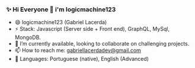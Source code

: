 ### ✨ Hi Everyone 👋 i'm logicmachine123

- 😄 logicmachine123 (Gabriel Lacerda)
- ⚡ Stack: Javascript (Server side + Front end), GraphQL, MySql, MongoDB.
- 👯 I’m currently available, looking to collaborate on challenging projects.
- 📫 How to reach me: gabriellacerdadev@gmail.com
- 💬 Languages: Portuguese (native), English (Advanced)
